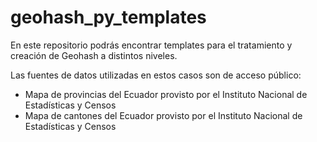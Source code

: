 # geohash_py_templates

En este repositorio podrás encontrar templates para el tratamiento y creación de Geohash a distintos niveles.

Las fuentes de datos utilizadas en estos casos son de acceso público:
- Mapa de provincias del Ecuador provisto por el Instituto Nacional de Estadísticas y Censos
- Mapa de cantones del Ecuador provisto por el Instituto Nacional de Estadísticas y Censos

